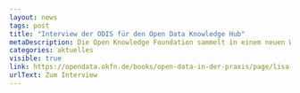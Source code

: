 ```yaml
---
layout: news
tags: post
title: "Interview der ODIS für den Open Data Knowledge Hub"
metaDescription: Die Open Knowledge Foundation sammelt in einem neuen Wissensspeicher, dem Open Data Knowledge Hub, Wissenswertes rund um Open Data. Im Interview berichten wir von der Entstehung der ODIS, unseren Arbeitsschwerpunkten und welche Erfahrungen wir aus vier Jahren ODIS mitnehmen.
categories: aktuelles
visible: true
link: https://opendata.okfn.de/books/open-data-in-der-praxis/page/lisa-stubert-klemens-maget-open-data-informationsstelle-berlin
urlText: Zum Interview
---
```

